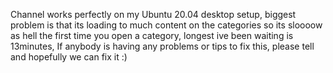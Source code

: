﻿Channel works perfectly on my Ubuntu 20.04 desktop setup, biggest problem is that its loading to much content on the categories so its sloooow as hell the first time
you open a category, longest ive been waiting is 13minutes,
If anybody is having any problems or tips to fix this, please tell and hopefully we can fix it :)